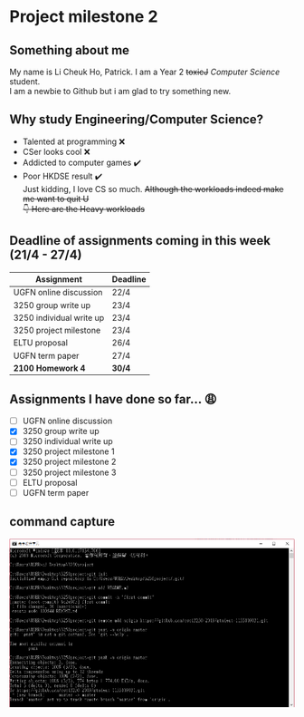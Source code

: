 # Project milestone 2

## Something about me
My name is Li Cheuk Ho, Patrick. I am a Year 2 ~~toxicJ~~ *Computer Science* student.  
I am a newbie to Github but i am glad to try something new.

## Why study Engineering/Computer Science?
* Talented at programming :x:
* CSer looks cool :x:
* Addicted to computer games :heavy_check_mark:
* Poor HKDSE result :heavy_check_mark:  
Just kidding, I love CS so much. ~~Although the workloads indeed make me want to quit U~~  
~~:point_down: Here are the Heavy workloads~~ 

## Deadline of assignments coming in this week (21/4 - 27/4)
Assignment | Deadline
---------- | --------
UGFN online discussion | 22/4
3250 group write up | 23/4
3250 individual write up | 23/4
3250 project milestone | 23/4
ELTU proposal | 26/4
UGFN term paper | 27/4
**2100 Homework 4** | **30/4** 

## Assignments I have done so far... :weary:
- [ ] UGFN online discussion
- [x] 3250 group write up
- [ ] 3250 individual write up
- [x] 3250 project milestone 1
- [x] 3250 project milestone 2
- [ ] 3250 project milestone 3
- [ ] ELTU proposal
- [ ] UGFN term paper

## command capture
![](https://github.com/csci3250-2019/student-1155109031/blob/master/command.PNG)
